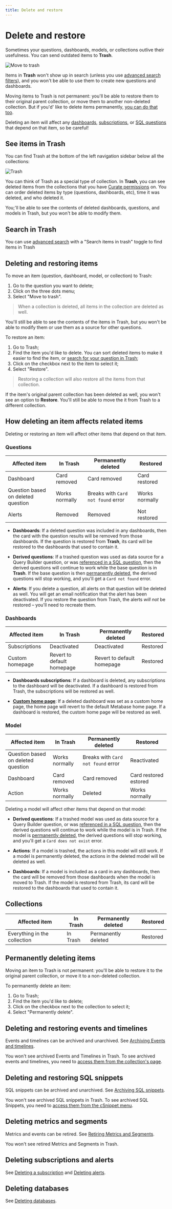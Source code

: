 ```yaml
---
title: Delete and restore
---
```


# Delete and restore

Sometimes your questions, dashboards, models, or collections outlive their usefulness. You can send outdated items to **Trash**.

![Move to trash](./images/move-to-trash.png)

Items in **Trash** won't show up in search (unless you use [advanced search filters](./exploration.md)), and you won't be able to use them to create new questions and dashboards.

Moving items to Trash is not permanent: you'll be able to restore them to their original parent collection, or move them to another non-deleted collection. But if you'd' like to delete items permanently, [you can do that too](#permanently-deleting-items).

Deleting an item will affect any [dashboards](../dashboards/introduction.md), [subscriptions](../dashboards/subscriptions.md), or [SQL questions](../questions/native-editor/referencing-saved-questions-in-queries.md) that depend on that item, so be careful!

## See items in Trash

You can find Trash at the bottom of the left navigation sidebar below all the collections:

![Trash](./images/trash.png)

You can think of Trash as a special type of collection. In **Trash**, you can see deleted items from the collections that you have [Curate permissions](../permissions/collections.md#collection-permission-levels) on. You can order deleted items by type (questions, dashboards, etc), time it was deleted, and who deleted it.

You;'ll be able to see the contents of deleted dashboards, questions, and models in Trash, but you won't be able to modify them.

## Search in Trash

You can use [advanced search](./exploration.md) with a "Search items in trash" toggle to find items in Trash

## Deleting and restoring items

To move an item (question, dashboard, model, or collection) to Trash:

1. Go to the question you want to delete;
2. Click on the three dots menu;
3. Select "Move to trash".

> When a collection is deleted, all items in the collection are deleted as well.

You'll still be able to see the contents of the items in Trash, but you won't be able to modify them or use them as a source for other questions.

To restore an item:

1. Go to Trash;
2. Find the item you'd like to delete. You can sort deleted items to make it easier to find the item, or [search for your question in Trash](#search-in-trash);
3. Click on the checkbox next to the item to select it;
4. Select "Restore".

> Restoring a collection will also restore all the items from that collection.

If the item's original parent collection has been deleted as well, you won't see an option to **Restore**. You'll still be able to move the it from Trash to a different collection.

## How deleting an item affects related items

Deleting or restoring an item will affect other items that depend on that item.

### Questions

| Affected item                      | In Trash       | Permanently deleted                | Restored       |
| ---------------------------------- | -------------- | ---------------------------------- | -------------- |
| Dashboard                          | Card removed   | Card removed                       | Card restored  |
| Question based on deleted question | Works normally | Breaks with `Card not found` error | Works normally |
| Alerts                             | Removed        | Removed                            | Not restored   |

- **Dashboards**: If a deleted question was included in any dashboards, then the card with the question results will be removed from those dashboards. If the question is restored from **Trash**, its card will be restored to the dashboards that used to contain it.

- **Derived questions**: If a trashed question was used as data source for a Query Builder question, or was [referenced in a SQL question](../questions/native-editor/referencing-saved-questions-in-queries.md), then the derived questions will continue to work while the base question is in **Trash**. If the base question is then [permanently deleted](#permanently-deleting-items), the derived questions will stop working, and you'll get a `Card not found` error.

- **Alerts**: If you delete a question, all alerts on that question will be deleted as well. You will get an email notification that the alert has been deactivated. If you restore the question from Trash, the alerts _will not_ be restored – you'll need to recreate them.

### Dashboards

| Affected item   | In Trash                   | Permanently deleted        | Restored |
| --------------- | -------------------------- | -------------------------- | -------- |
| Subscriptions   | Deactivated                | Deactivated                | Restored |
| Custom homepage | Revert to default homepage | Revert to default homepage | Restored |

- **Dashboards subscriptions**: If a dashboard is deleted, any subscriptions to the dashboard will be deactivated. If a dashboard is restored from Trash, the subscriptions will be restored as well.

- [**Custom home page**](../configuring-metabase/appearance.md#landing-page): If a deleted dashboard was set as a custom home page, the home page will revert to the default Metabase home page. If a dashboard is restored, the custom home page will be restored as well.

### Model

| Affected item                      | In Trash       | Permanently deleted                | Restored              |
| ---------------------------------- | -------------- | ---------------------------------- | --------------------- |
| Question based on deleted question | Works normally | Breaks with `Card not found` error | Reactivated           |
| Dashboard                          | Card removed   | Card removed                       | Card restored estored |
| Action                             | Works normally | Deleted                            | Works normally        |

Deleting a model will affect other items that depend on that model:

- **Derived questions**: If a trashed model was used as data source for a Query Builder question, or was [referenced in a SQL question](../questions/native-editor/referencing-saved-questions-in-queries.md), then the derived questions will continue to work while the model is in Trash. If the model is [permanently deleted](#permanently-deleting-items), the derived questions will stop working, and you'll get a `Card does not exist` error.

- **Actions**: If a model is trashed, the actions in this model will still work. If a model is permanently deleted, the actions in the deleted model will be deleted as well.

- **Dashboards**: If a model is included as a card in any dashboards, then the card will be removed from those dashboards when the model is moved to Trash. If the model is restored from Trash, its card will be restored to the dashboards that used to contain it.

## Collections

| Affected item                | In Trash | Permanently deleted | Restored |
| ---------------------------- | -------- | ------------------- | -------- |
| Everything in the collection | In Trash | Permanently deleted | Restored |

## Permanently deleting items

Moving an item to Trash is not permanent: you'll be able to restore it to the original parent collection, or move it to a non-deleted collection.

To permanently delete an item:

1. Go to Trash;
2. Find the item you'd like to delete;
3. Click on the checkbox next to the collection to select it;
4. Select "Permanently delete".

## Deleting and restoring events and timelines

Events and timelines can be archived and unarchived. See [Archiving Events and timelines](events-and-timelines.md#archiving-timelines).

You won't see archived Events and Timelines in Trash. To see archived events and timelines, you need to [access them from the collection's page](events-and-timelines.md#view-archived-events-and-timelines).

## Deleting and restoring SQL snippets

SQL snippets can be archived and unarchived. See [Archiving SQL snippets](../questions/native-editor/sql-snippets.md#archiving-snippets).

You won't see archived SQL snippets in Trash. To see archived SQL Snippets, you need to [access them from the cSnippet menu](../questions/native-editor/sql-snippets.md#snippet-menu).

## Deleting metrics and segments

Metrics and events can be retired. See [Retiring Metrics and Segments](../data-modeling/segments-and-metrics.md#editing-and-retiring-segments-and-metrics).

You won't see retired Metrics and Segments in Trash.

## Deleting subscriptions and alerts

See [Deleting a subscription](../dashboards/subscriptions.md#deleting-a-subscription) and [Deleting alerts](../questions/sharing/alerts.md#editing-and-deleting-alerts).

## Deleting databases

See [Deleting databases](../databases/connecting.md#deleting-databases).
